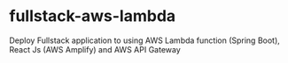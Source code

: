 # fullstack-aws-lambda
Deploy Fullstack application to using AWS Lambda function (Spring Boot), React Js (AWS Amplify) and AWS API Gateway
